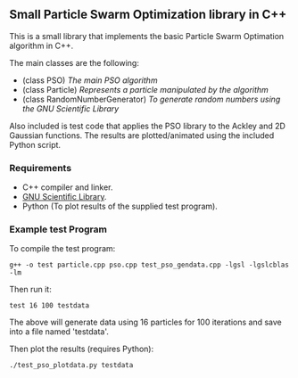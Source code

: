 ## Small Particle Swarm Optimization library in C++

This is a small library that implements the basic Particle Swarm Optimation algorithm in C++.

The main classes are the following:
- (class PSO) _The main PSO algorithm_
- (class Particle) _Represents a particle manipulated by the algorithm_
- (class RandomNumberGenerator) _To generate random numbers using the GNU Scientific Library_

Also included is test code that applies the PSO library to the Ackley and 2D Gaussian functions. The results are plotted/animated using the included Python script.


### Requirements
- C++ compiler and linker.
- [GNU Scientific Library](http://www.gnu.org/software/gsl/).
- Python (To plot results of the supplied test program).

### Example test Program
To compile the test program:
```
g++ -o test particle.cpp pso.cpp test_pso_gendata.cpp -lgsl -lgslcblas -lm
```
Then run it:
```
test 16 100 testdata
```
The above will generate data using 16 particles for 100 iterations and save into a file named 'testdata'.

Then plot the results (requires Python):
```
./test_pso_plotdata.py testdata
```

